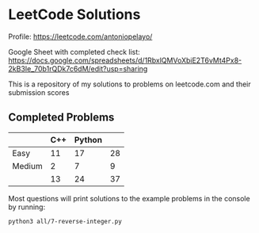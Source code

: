 # LeetCode Solutions
Profile: https://leetcode.com/antoniopelayo/

Google Sheet with completed check list: https://docs.google.com/spreadsheets/d/1RbxlQMVoXbiE2T6vMt4Px8-2kB3Ie_70b1rQDk7c6dM/edit?usp=sharing

This is a repository of my solutions to problems on leetcode.com and their
submission scores

## Completed Problems
|        | C++ | Python |    |
|--------|-----|--------|----|
| Easy   | 11  | 17     | 28 |
| Medium | 2   | 7      | 9  |
|        | 13  | 24     | 37 |

Most questions will print solutions to the example problems in the console by running:
```
python3 all/7-reverse-integer.py
```